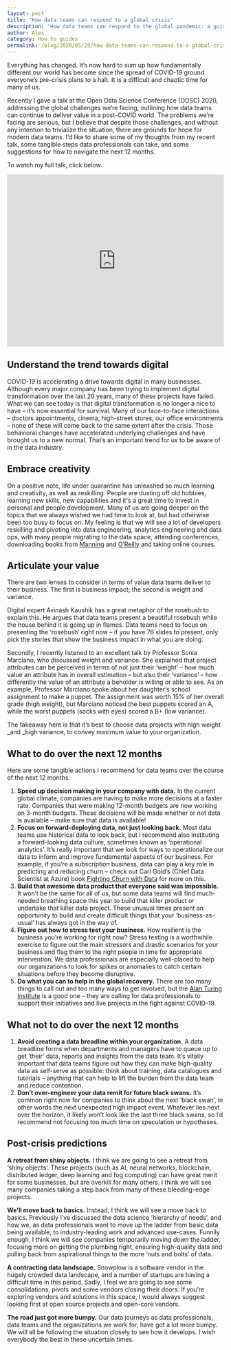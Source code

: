 ```yaml
---
layout: post
title: "How data teams can respond to a global crisis"
description: "How data teams can respond to the global pandemic: a guide for the post Covid 19 world"
author: Alex
category: How to guides
permalink: /blog/2020/05/29/how-data-teams-can-respond-to-a-global-crisis/
---
```


Everything has changed. It’s now hard to sum up how fundamentally different our world has become since the spread of COVID-19 ground everyone’s pre-crisis plans to a halt. It is a difficult and chaotic time for many of us. 

Recently I gave a talk at the Open Data Science Conference (ODSC) 2020, addressing the global challenges we’re facing, outlining how data teams can continue to deliver value in a post-COVID world. The problems we’re facing are serious, but I believe that despite those challenges, and without any intention to trivialize the situation, there are grounds for hope for modern data teams. I’d like to share some of my thoughts from my recent talk, some tangible steps data professionals can take, and some suggestions for how to navigate the next 12 months. 

To watch my full talk, click below. 

<iframe style="max-width:100%;" width="750" height="400" src="https://www.youtube.com/embed/W70SYAAQkmc" frameborder="0" allow="accelerometer; autoplay; encrypted-media; gyroscope; picture-in-picture" allowfullscreen></iframe>

## Understand the trend towards digital 

COVID-19 is accelerating a drive towards digital in many businesses. Although every major company has been trying to implement digital transformation over the last 20 years, many of these projects have failed. What we can see today is that digital transformation is no longer a nice to have – it’s now essential for survival. Many of our face-to-face interactions – doctors appointments, cinema, high-street stores, our office environments – none of these will come back to the same extent after the crisis. Those behavioral changes have accelerated underlying challenges and have brought us to a new normal. That’s an important trend for us to be aware of in the data industry. 


## Embrace creativity 

On a positive note, life under quarantine has unleashed so much learning and creativity, as well as reskilling. People are dusting off old hobbies, learning new skills, new capabilities and it's a great time to invest in personal and people development. Many of us are going deeper on the topics that we always wished we had time to look at, but had otherwise been too busy to focus on. My feeling is that we will see a lot of developers reskilling and pivoting into data engineering, analytics engineering and data ops, with many people migrating to the data space, attending conferences, downloading books from [Manning](https://www.manning.com) and [O’Reilly](https://www.oreilly.com/free/) and taking online courses. 


## Articulate your value 

There are two lenses to consider in terms of value data teams deliver to their business. The first is business impact; the second is weight and variance. 

Digital expert Avinash Kaushik has a great metaphor of the rosebush to explain this. He argues that data teams present a beautiful rosebush while the house behind it is going up in flames. Data teams need to focus on presenting the ‘rosebush’ right now – if you have 76 slides to present, only pick the stories that show the business impact in what you are doing. 

Secondly, I recently listened to an excellent talk by Professor Sonia Marciano, who discussed weight and variance. She explained that project attributes can be perceived in terms of not just their ‘weight’ – how much value an attribute has in overall estimation – but also their ‘variance’ – how differently the value of an attribute a beholder is willing or able to see. As an example, Professor Marciano spoke about her daughter’s school assignment to make a puppet. The assignment was worth 15% of her overall grade (high weight), but Marciano noticed the best puppets scored an A, while the worst puppets (socks with eyes) scored a B+ (low variance).

The takeaway here is that it’s best to choose data projects with high weight _and _high variance, to convey maximum value to your organization. 


## What to do over the next 12 months 

Here are some tangible actions I recommend for data teams over the course of the next 12 months:



1. **Speed up decision making in your company with data.** In the current global climate, companies are having to make more decisions at a faster rate. Companies that were making 12-month budgets are now working on 3-month budgets. These decisions will be made whether or not  data is available – make sure that data is available!
2. **Focus on forward-deploying data, not just looking back.** Most data teams use historical data to look back, but I recommend also instituting a forward-looking data culture, sometimes known as ‘operational analytics’. It’s really important that we look for ways to operationalize our data to inform and improve fundamental aspects of our business. For example, if you’re a subscription business, data can play a key role in predicting and reducing churn – check out Carl Gold’s (Chief Data Scientist at Azure) book [Fighting Churn with Data](https://www.manning.com/books/fighting-churn-with-data) for more on this. 
3. **Build that awesome data product that everyone said was impossible.** It won’t be the same for all of us, but some data teams will find much-needed breathing space this year to build that killer product or undertake that killer data project. These unusual times present an opportunity to build and create difficult things that your ‘business-as-usual’ has always got in the way of.
4. **Figure out how to stress test your business.** How resilient is the business you’re working for right now? Stress testing is a worthwhile exercise to figure out the main stressors and drastic scenarios for your business and flag them to the right people in time for appropriate intervention. We data professionals are especially well-placed to help our organizations to look for spikes or anomalies to catch certain situations before they become disruptive.
5. **Do what you can to help in the global recovery.** There are too many things to call out and too many ways to get involved, but the [Alan Turing Institute](https://www.turing.ac.uk/) is a good one – they are calling for data professionals to support their initiatives and live projects in the fight against COVID-19. 


## What not to do over the next 12 months 



1. **Avoid creating a data breadline within your organization.** A data breadline forms when departments and managers have to queue up to get ‘their’ data, reports and insights from the data team. It’s vitally important that data teams figure out how they can make high-quality data as self-serve as possible: think about training, data catalogues and tutorials – anything that can help to lift the burden from the data team and reduce contention. 
2. **Don’t over-engineer your data remit for future black swans.** It’s common right now for companies to think about the next ‘black swan’, in other words the next unexpected high impact event. Whatever lies next over the horizon, it likely won’t look like the last three black swans, so I’d recommend not focusing too much time on speculation or hypotheses. 


## Post-crisis predictions 

**A retreat from shiny objects.** I think we are going to see a retreat from ‘shiny objects’. These projects (such as AI, neural networks, blockchain, distributed ledger, deep learning and fog computing) can have great merit for some businesses, but are overkill for many others. I think we will see many companies taking a step back from many of these bleeding-edge projects. 

**We’ll move back to basics.** Instead, I think we will see a move back to basics. Previously I’ve discussed the data science 'hierarchy of needs’, and how we, as data professionals want to move up the ladder from basic data being available, to industry-leading work and advanced use-cases. Funnily enough, I think we will see companies temporarily moving _down_ the ladder, focusing more on getting the plumbing right, ensuring high-quality data and pulling back from aspirational things to the more ‘nuts and bolts’ of data. 

**A contracting data landscape.** Snowplow is a software vendor in the hugely crowded data landscape, and a number of startups are having a difficult time in this period. Sadly, I feel we are going to see some consolidations, pivots and some vendors closing their doors. If you’re exploring vendors and solutions in this space, I would always suggest looking first at open source projects and open-core vendors. 

**The road just got more bumpy.** Our data journeys as data professionals, data teams and the organizations we work for, have got a lot more bumpy. We will all be following the situation closely to see how it develops. I wish everybody the best in these uncertain times.
